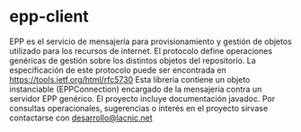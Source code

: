 epp-client
==========

EPP es el servicio de mensajería para provisionamiento y gestión de objetos utilizado para los recursos de internet. El protocolo define operaciones genéricas de gestión sobre los distintos objetos del repositorio. La especificación de este protocolo puede ser encontrada en https://tools.ietf.org/html/rfc5730  Esta librería contiene un objeto instanciable (EPPConnection) encargado de la mensajería contra un servidor EPP genérico.  El proyecto incluye documentación javadoc.  Por consultas operacionales, sugerencias o interés en el proyecto sírvase contactarse con desarrollo@lacnic.net
